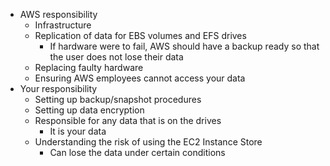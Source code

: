 - AWS responsibility
	- Infrastructure
	- Replication of data for EBS volumes and EFS drives
		- If hardware were to fail, AWS should have a backup ready so that the user does not lose their data
	- Replacing faulty hardware
	- Ensuring AWS employees cannot access your data
- Your responsibility
	- Setting up backup/snapshot procedures
	- Setting up data encryption
	- Responsible for any data that is on the drives
		- It is your data
	- Understanding the risk of using the EC2 Instance Store
		- Can lose the data under certain conditions